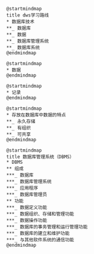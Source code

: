```plantuml
@startmindmap
title dws学习路线
* 数据库技术
**_ 数据库
**_ 数据
**_ 数据库管理系统
**_ 数据库系统
@endmindmap
```

```plantuml
@startmindmap
* 数据
@endmindmap
```

```plantuml
@startmindmap
* 记录
@endmindmap
```

```plantuml
@startmindmap
* 存放在数据库中数据的特点
**_ 永久存储
**_ 有组织
**_ 可共享
@endmindmap
``` 


```plantuml
@startmindmap
title 数据库管理系统（DBMS）
* DBMS
** 组成
***_ 数据库
***_ 数据库管理系统
***_ 应用程序
***_ 数据库管理员
** 功能
***_ 数据定义功能
***_ 数据组织、存储和管理功能
***_ 数据操作功能
***_ 数据库的事务管理和运行管理功能
***_ 数据库的建立和维护功能
***_ 与其他软件系统的通信功能
@endmindmap
```